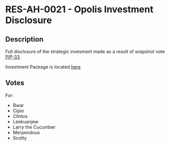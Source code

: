 # RES-AH-0021 - Opolis Investment Disclosure

## Description

Full disclosure of the strategic invesment made as a result of snapshot vote [PIP-33](https://signal.pickle.finance/#/proposal/QmWPdGRGxwNBxvCoUNxeSkwEHJto2j63PcJXBZhS2ViVUG).

Investment Package is located [here](../../disclosures/Opolis_Investment)

## Votes

For:

- Bwar
- Cipio
- Clintos
- Leekuanjew
- Larry the Cucumber
- Merpendous
- Scotty
